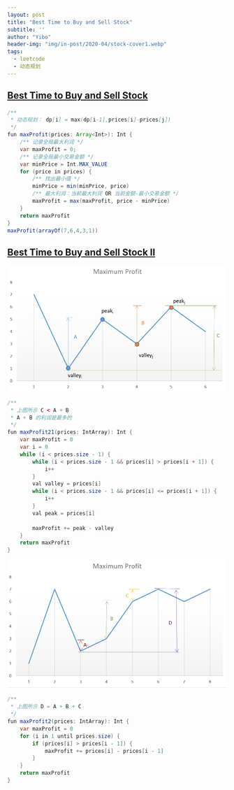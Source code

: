 ```yaml
---
layout: post
title: "Best Time to Buy and Sell Stock"
subtitle: ''
author: "Yibo"
header-img: "img/in-post/2020-04/stock-cover1.webp"
tags:
  - leetcode
  - 动态规划
---
```



	
## [Best Time to Buy and Sell Stock](https://leetcode.com/problems/best-time-to-buy-and-sell-stock/)
```java
/**
 * 动态规划： dp[i] = max(dp[i-1],prices[i]-prices[j])
 */
fun maxProfit(prices: Array<Int>): Int {
    /** 记录全局最大利润 */
    var maxProfit = 0;
    /** 记录全局最小交易金额 */
    var minPrice = Int.MAX_VALUE
    for (price in prices) {
        /** 找出最小值 */
        minPrice = min(minPrice, price)
        /** 最大利润：当前最大利润 OR 当前金额-最小交易金额 */
        maxProfit = max(maxProfit, price - minPrice)
    }
    return maxProfit
}
maxProfit(arrayOf(7,6,4,3,1))
```

## [Best Time to Buy and Sell Stock II](https://leetcode.com/problems/best-time-to-buy-and-sell-stock-ii)
![](/img/in-post/2020-04/122_maxprofit_1.PNG)
```java
/**
 * 上图所示 C < A + B
 * A + B 的利润是最多的
 */
fun maxProfit21(prices: IntArray): Int {
    var maxProfit = 0
    var i = 0
    while (i < prices.size - 1) {
        while (i < prices.size - 1 && prices[i] > prices[i + 1]) {
            i++
        }
        val valley = prices[i]
        while (i < prices.size - 1 && prices[i] <= prices[i + 1]) {
            i++
        }
        val peak = prices[i]
        
        maxProfit += peak - valley
    }
    return maxProfit
}
```

![](/img/in-post/2020-04/122_maxprofit_2.PNG)

```java
/**
 * 上图所示 D = A + B + C
 */
fun maxProfit2(prices: IntArray): Int {
    var maxProfit = 0
    for (i in 1 until prices.size) {
        if (prices[i] > prices[i - 1]) {
            maxProfit += prices[i] - prices[i - 1]
        }
    }
    return maxProfit
}
```